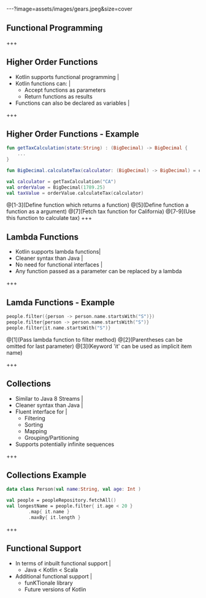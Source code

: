 ---?image=assets/images/gears.jpeg&size=cover
## Functional Programming
+++
## Higher Order Functions
- Kotlin supports functional programming |
- Kotlin functions can: |
  - Accept functions as parameters
  - Return functions as results
- Functions can also be declared as variables |

+++
## Higher Order Functions - Example

``` Kotlin
fun getTaxCalculation(state:String) : (BigDecimal) -> BigDecimal {
    ...
}

fun BigDecimal.calculateTax(calculator: (BigDecimal) -> BigDecimal) = calculator(this)

val calculator = getTaxCalculation("CA")
val orderValue = BigDecimal(1789.25)
val taxValue = orderValue.calculateTax(calculator)
```
@[1-3](Define function which returns a function)
@[5](Define function a function as a argument)
@[7](Fetch tax function for California)
@[7-9](Use this function to calculate tax)
+++
## Lambda Functions
- Kotlin supports lambda functions|
- Cleaner syntax than Java |
- No need for functional interfaces |
- Any function passed as a parameter can be replaced by a lambda

+++
## Lamda Functions - Example

``` Kotlin
people.filter({person -> person.name.startsWith("S")})
people.filter{person -> person.name.startsWith("S")}
people.filter{it.name.startsWith("S")}
```
@[1](Pass lambda function to filter method)
@[2](Parentheses can be omitted for last parameter)
@[3](Keyword 'it' can be used as implicit item name)

+++
## Collections
- Similar to Java 8 Streams |
- Cleaner syntax than Java |
- Fluent interface for |
  - Filtering
  - Sorting
  - Mapping
  - Grouping/Partitioning
- Supports potentially infinite sequences

+++
## Collections Example
``` Kotlin
data class Person(val name:String, val age: Int )

val people = peopleRepository.fetchAll()
val longestName = people.filter{ it.age < 20 }
        .map{ it.name }
        .maxBy{ it.length }
```

+++
## Functional Support
- In terms of inbuilt functional support |
  - Java < Kotlin < Scala
- Additional functional support |
  - funKTionale library
  - Future versions of Kotlin
